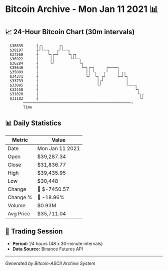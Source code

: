 # Bitcoin Archive - Mon Jan 11 2021 📊

## 📈 24-Hour Bitcoin Chart (30m intervals)

```
  $38835      ┤┌┐       ┌┐                                     
  $38197      ┼┘└──┐   ┌┘└──┐                                  
  $37560      ┤    └┐┌─┘    └┐┌┐                               
  $36922      ┤     ││       └┘└─┐                             
  $36284      ┤     └┘           └┐                            
  $35646      ┤                   └─┐┌─┐     ┌────┐            
  $35009      ┤                     ││ └┐   ┌┘    │ ┌┐         
  $34371      ┤                     └┘  └┐ ┌┘     └─┘└┐        
  $33733      ┤                          │┌┘          │        
  $33095      ┤                          └┘           └───┐    
  $32458      ┤                                           └┐   
  $31820      ┤                                            └┐┌ 
  $31182      ┤                                             └┘ 
        ────────────────────────────────────────────────→
        Time
```

## 📊 Daily Statistics

| Metric | Value |
|--------|-------|
| Date | Mon Jan 11 2021 |
| Open | $39,287.34 |
| Close | $31,836.77 |
| High | $39,435.95 |
| Low | $30,448 |
| Change | 🔴 $-7450.57 |
| Change % | 🔴 -18.96% |
| Volume | $0.93M |
| Avg Price | $35,711.04 |

## 📅 Trading Session

- **Period:** 24 hours (48 x 30-minute intervals)
- **Data Source:** Binance Futures API

---
*Generated by Bitcoin-ASCII Archive System*
